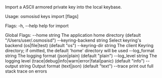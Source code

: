 Import a ASCII armored private key into the local keybase.

Usage:
  osmosisd keys import <name> <keyfile> [flags]

Flags:
  -h, --help   help for import

Global Flags:
      --home string              The application home directory (default "/Users/user/.osmosisd")
      --keyring-backend string   Select keyring's backend (os|file|test) (default "os")
      --keyring-dir string       The client Keyring directory; if omitted, the default 'home' directory will be used
      --log_format string        The logging format (json|plain) (default "plain")
      --log_level string         The logging level (trace|debug|info|warn|error|fatal|panic) (default "info")
      --output string            Output format (text|json) (default "text")
      --trace                    print out full stack trace on errors

